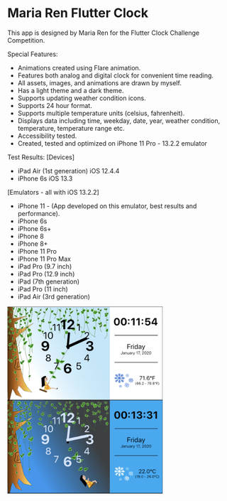 # Maria Ren Flutter Clock

This app is designed by Maria Ren for the Flutter Clock Challenge Competition.


Special Features:
- Animations created using Flare animation.
- Features both analog and digital clock for convenient time reading.
- All assets, images, and animations are drawn by myself.
- Has a light theme and a dark theme.
- Supports updating weather condition icons.
- Supports 24 hour format.
- Supports multiple temperature units (celsius, fahrenheit).
- Displays data including time, weekday, date, year, weather condition, temperature,
  temperature range etc.
- Accessibility tested.
- Created, tested and optimized on iPhone 11 Pro - 13.2.2 emulator


Test Results:
[Devices]
- iPad Air (1st generation) iOS 12.4.4
- iPhone 6s iOS 13.3

[Emulators - all with iOS 13.2.2]
- iPhone 11 -  (App developed on this emulator, best results and performance).
- iPhone 6s
- iPhone 6s+
- iPhone 8
- iPhone 8+
- iPhone 11 Pro
- iPhone 11 Pro Max
- iPad Pro (9.7 inch)
- iPad Pro (12.9 inch)
- iPad (7th generation)
- iPad Pro (11 inch)
- iPad Air (3rd generation)



<img src='maria_ren_flutter_clock.png' width='350'>


